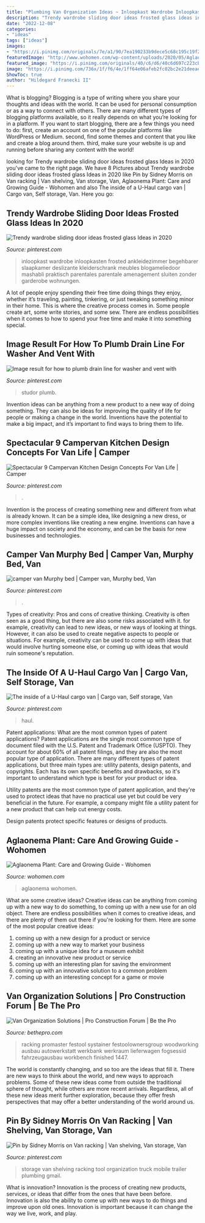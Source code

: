 ```yaml
---
title: "Plumbing Van Organization Ideas ~ Inloopkast Wardrobe Inloopkasten Frosted Ankleidezimmer Begehbarer Slaapkamer Deslizante Kleiderschrank Meubles Blogameliedoor Mashabli Praktisch Parentales Parentale Amenagement Sluiten Zonder Garderobe Wohnungen"
description: "Trendy wardrobe sliding door ideas frosted glass ideas in 2020"
date: "2022-12-08"
categories:
- "ideas"
tags: ["ideas"]
images:
- "https://i.pinimg.com/originals/7e/a1/90/7ea190233b9dece5c68c195c19f2f8cd.jpg"
featuredImage: "http://www.wohomen.com/wp-content/uploads/2020/05/Aglaonema-Plant-Care.jpg"
featured_image: "https://i.pinimg.com/originals/40/c6/d6/40c6d697c223cb99ec32a39b27af07e2.jpg"
image: "https://i.pinimg.com/736x/1f/f6/4e/1ff64e06afeb2fc02bc2e21deeae2650--cargo-van-haul.jpg"
ShowToc: true
author: "Hildegard Franecki II"
---
```



What is blogging?
Blogging is a type of writing where you share your thoughts and ideas with the world. It can be used for personal consumption or as a way to connect with others. There are many different types of blogging platforms available, so it really depends on what you’re looking for in a platform. If you want to start blogging, there are a few things you need to do: first, create an account on one of the popular platforms like WordPress or Medium. second, find some themes and content that you like and create a blog around them. third, make sure your website is up and running before sharing any content with the world!

	

		
looking for Trendy wardrobe sliding door ideas frosted glass Ideas in 2020 you've came to the right page. We have 8 Pictures about Trendy wardrobe sliding door ideas frosted glass Ideas in 2020 like Pin by Sidney Morris on Van racking | Van shelving, Van storage, Van, Aglaonema Plant: Care and Growing Guide - Wohomen and also The inside of a U-Haul cargo van | Cargo van, Self storage, Van. Here you go:
		
    
## Trendy Wardrobe Sliding Door Ideas Frosted Glass Ideas In 2020

<img loading=lazy src="https://i.pinimg.com/originals/40/c6/d6/40c6d697c223cb99ec32a39b27af07e2.jpg" onerror="this.onerror=null;this.src='https://tse3.mm.bing.net/th?id=OIP.2i1xB5Zju6dTRV7lOKLkzQAAAA&amp;pid=15.1';" alt="Trendy wardrobe sliding door ideas frosted glass Ideas in 2020">

_Source: pinterest.com_

>inloopkast wardrobe inloopkasten frosted ankleidezimmer begehbarer slaapkamer deslizante kleiderschrank meubles blogameliedoor mashabli praktisch parentales parentale amenagement sluiten zonder garderobe wohnungen. 

	

A lot of people enjoy spending their free time doing things they enjoy, whether it’s traveling, painting, tinkering, or just tweaking something minor in their home. This is where the creative process comes in. Some people create art, some write stories, and some sew. There are endless possibilities when it comes to how to spend your free time and make it into something special.

    
## Image Result For How To Plumb Drain Line For Washer And Vent With

<img loading=lazy src="https://i.pinimg.com/736x/4f/9f/8e/4f9f8eb9a749d31c8af409c96d4195f0.jpg" onerror="this.onerror=null;this.src='https://tse4.mm.bing.net/th?id=OIP.8ZhgffGaomqrdIUr_bSzrQHaJ3&amp;pid=15.1';" alt="Image result for how to plumb drain line for washer and vent with">

_Source: pinterest.com_

>studor plumb. 

	

Invention ideas can be anything from a new product to a new way of doing something. They can also be ideas for improving the quality of life for people or making a change in the world. Inventions have the potential to make a big impact, and it’s important to find ways to bring them to life.

    
## Spectacular 9 Campervan Kitchen Design Concepts For Van Life | Camper

<img loading=lazy src="https://i.pinimg.com/736x/ad/2a/0e/ad2a0ebf50885768b5fd4b5f59ad8076.jpg" onerror="this.onerror=null;this.src='https://tse3.mm.bing.net/th?id=OIP.7ll69Xu2qdDlBiGdhN4XWgHaLH&amp;pid=15.1';" alt="Spectacular 9 Campervan Kitchen Design Concepts For Van Life | Camper">

_Source: pinterest.com_

>. 

	

Invention is the process of creating something new and different from what is already known. It can be a simple idea, like designing a new dress, or more complex inventions like creating a new engine. Inventions can have a huge impact on society and the economy, and can be the basis for new businesses and technologies.

    
## Camper Van Murphy Bed | Camper Van, Murphy Bed, Van

<img loading=lazy src="https://i.pinimg.com/736x/66/a5/df/66a5df3efbd6607badc53650c7c89248.jpg" onerror="this.onerror=null;this.src='https://tse2.mm.bing.net/th?id=OIP.3LTpEW8wKfoO8QVEWse2BwHaJ3&amp;pid=15.1';" alt="camper van Murphy bed | Camper van, Murphy bed, Van">

_Source: pinterest.com_

>. 

	

Types of creativity: Pros and cons of creative thinking.
Creativity is often seen as a good thing, but there are also some risks associated with it. for example, creativity can lead to new ideas, or new ways of looking at things. However, it can also be used to create negative aspects to people or situations. For example, creativity can be used to come up with ideas that would involve hurting someone else, or coming up with ideas that would ruin someone's reputation.

    
## The Inside Of A U-Haul Cargo Van | Cargo Van, Self Storage, Van

<img loading=lazy src="https://i.pinimg.com/736x/1f/f6/4e/1ff64e06afeb2fc02bc2e21deeae2650--cargo-van-haul.jpg" onerror="this.onerror=null;this.src='https://tse2.mm.bing.net/th?id=OIP.iWIbCiUeZSuumGUTKijLWgHaEJ&amp;pid=15.1';" alt="The inside of a U-Haul cargo van | Cargo van, Self storage, Van">

_Source: pinterest.com_

>haul. 

	

Patent applications: What are the most common types of patent applications?
Patent applications are the single most common type of document filed with the U.S. Patent and Trademark Office (USPTO). They account for about 60% of all patent filings, and they are also the most popular type of application.
There are many different types of patent applications, but three main types are: utility patents, design patents, and copyrights. Each has its own specific benefits and drawbacks, so it's important to understand which type is best for your product or idea.

 Utility patents are the most common type of patent application, and they're used to protect ideas that have no practical use yet but could be very beneficial in the future. For example, a company might file a utility patent for a new product that can help cut energy costs.

Design patents protect specific features or designs of products.

    
## Aglaonema Plant: Care And Growing Guide - Wohomen

<img loading=lazy src="http://www.wohomen.com/wp-content/uploads/2020/05/Aglaonema-Plant-Care.jpg" onerror="this.onerror=null;this.src='https://tse1.mm.bing.net/th?id=OIP.JFpXEGwk8AEOdwyCziWn3wHaEu&amp;pid=15.1';" alt="Aglaonema Plant: Care and Growing Guide - Wohomen">

_Source: wohomen.com_

>aglaonema wohomen. 

	

What are some creative ideas?
Creative ideas can be anything from coming up with a new way to do something, to coming up with a new use for an old object. There are endless possibilities when it comes to creative ideas, and there are plenty of them out there if you're looking for them. Here are some of the most popular creative ideas: 
1. coming up with a new design for a product or service 
2. coming up with a new way to market your business 
3. coming up with a unique idea for a museum exhibit 
4. creating an innovative new product or service 
5. coming up with an interesting plan for saving the environment 
6. coming up with an innovative solution to a common problem 
7. coming up with an interesting concept for a game or movie 

    
## Van Organization Solutions | Pro Construction Forum | Be The Pro

<img loading=lazy src="https://bethepro.com/wp-content/uploads/2013/12/IMG_1447.jpg" onerror="this.onerror=null;this.src='https://tse1.mm.bing.net/th?id=OIP.HooqeJN6Zylb1Jtdyp2BZwHaJ4&amp;pid=15.1';" alt="Van Organization Solutions | Pro Construction Forum | Be the Pro">

_Source: bethepro.com_

>racking promaster festool systainer festoolownersgroup woodworking ausbau autowerkstatt werkbank werkraum lieferwagen fogsessid fahrzeugausbau workbench finished 1447. 

	

The world is constantly changing, and so too are the ideas that fill it. There are new ways to think about the world, and new ways to approach problems. Some of these new ideas come from outside the traditional sphere of thought, while others are more recent arrivals. Regardless, all of these new ideas merit further exploration, because they offer fresh perspectives that may offer a better understanding of the world around us.

    
## Pin By Sidney Morris On Van Racking | Van Shelving, Van Storage, Van

<img loading=lazy src="https://i.pinimg.com/originals/7e/a1/90/7ea190233b9dece5c68c195c19f2f8cd.jpg" onerror="this.onerror=null;this.src='https://tse2.mm.bing.net/th?id=OIP.FlRGrCl1xHMuhF1VuEXpMwHaJ4&amp;pid=15.1';" alt="Pin by Sidney Morris on Van racking | Van shelving, Van storage, Van">

_Source: pinterest.com_

>storage van shelving racking tool organization truck mobile trailer plumbing gmail. 

	

What is innovation?
Innovation is the process of creating new products, services, or ideas that differ from the ones that have been before. Innovation is also the ability to come up with new ways to do things and improve upon old ones. Innovation is important because it can change the way we live, work, and play.

